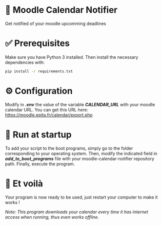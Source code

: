 📅 Moodle Calendar Notifier
============================
Get notified of your moodle upcomming deadlines

# ✅ Prerequisites
Make sure you have Python 3 installed. Then install the necessary dependencies with:
```bash
pip install -r requirements.txt
```

# ⚙️ Configuration
Modify in ***.env*** the value of the variable ***CALENDAR_URL*** with your moodle calendar URL.
You can get this URL here: https://moodle.epita.fr/calendar/export.php

# 🚀 Run at startup
To add your script to the boot programs, simply go to the folder corresponding to your operating system.
Then, modify the indicated field in ***add_to_boot_programs*** file with your moodle-calendar-notifier repository path.
Finally, execute the program.

# 🎉 Et voilà
Your program is now ready to be used, just restart your computer to make it works !

_Note: This program downloads your calendar every time it has internet access when running, thus even works offline._